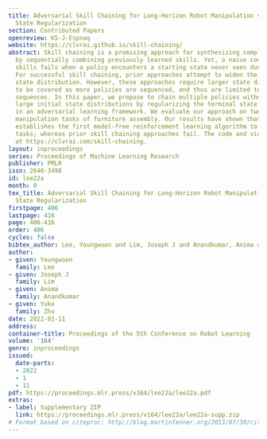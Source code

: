 ```yaml
---
title: Adversarial Skill Chaining for Long-Horizon Robot Manipulation via Terminal
  State Regularization
section: Contributed Papers
openreview: K5-J-Espnaq
website: https://clvrai.github.io/skill-chaining/
abstract: Skill chaining is a promising approach for synthesizing complex behaviors
  by sequentially combining previously learned skills. Yet, a naive composition of
  skills fails when a policy encounters a starting state never seen during its training.
  For successful skill chaining, prior approaches attempt to widen the policy’s starting
  state distribution. However, these approaches require larger state distributions
  to be covered as more policies are sequenced, and thus are limited to short skill
  sequences. In this paper, we propose to chain multiple policies without excessively
  large initial state distributions by regularizing the terminal state distributions
  in an adversarial learning framework. We evaluate our approach on two complex long-horizon
  manipulation tasks of furniture assembly. Our results have shown that our method
  establishes the first model-free reinforcement learning algorithm to solve these
  tasks; whereas prior skill chaining approaches fail. The code and videos are available
  at https://clvrai.com/skill-chaining.
layout: inproceedings
series: Proceedings of Machine Learning Research
publisher: PMLR
issn: 2640-3498
id: lee22a
month: 0
tex_title: Adversarial Skill Chaining for Long-Horizon Robot Manipulation via Terminal
  State Regularization
firstpage: 406
lastpage: 416
page: 406-416
order: 406
cycles: false
bibtex_author: Lee, Youngwoon and Lim, Joseph J and Anandkumar, Anima and Zhu, Yuke
author:
- given: Youngwoon
  family: Lee
- given: Joseph J
  family: Lim
- given: Anima
  family: Anandkumar
- given: Yuke
  family: Zhu
date: 2022-01-11
address:
container-title: Proceedings of the 5th Conference on Robot Learning
volume: '164'
genre: inproceedings
issued:
  date-parts:
  - 2022
  - 1
  - 11
pdf: https://proceedings.mlr.press/v164/lee22a/lee22a.pdf
extras:
- label: Supplementary ZIP
  link: https://proceedings.mlr.press/v164/lee22a/lee22a-supp.zip
# Format based on citeproc: http://blog.martinfenner.org/2013/07/30/citeproc-yaml-for-bibliographies/
---
```

